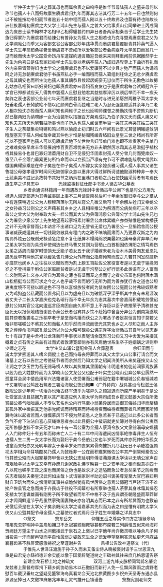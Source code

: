 <!-- { "loadSidebar": true } -->
　　华仲子太学与进之葬其母也而属余表之曰呜呼是惟华节母陆孺人之墓夫母何以称节也孺人十八而归故廪生赓虞君归九年而寡其志洁其行芳二十五年一日也然则何以不被旌按功令妇而节者逾五十始中程而孺人刚以五十终故弗及也葢有待也陆故长洲仕族嘉靖初赓虞之大父学士鸿山先生与孺人之曽大父给事贞山公同举进士丙戌同选为庶吉士读书翰林才名相甲乙相得驩甚约曰异日者吾两家相秦晋乎后学士先生焚鱼归得冢孙为赓虞君而给諌公有曽孙女为孺人生之相若也乃克寻盟焉赓虞君之父为太学洞庵公而季父为客部玄谷公客部公妙年践华贯而赓虞君髪覆额青其衿英气逼人学士先生年髙廹桑榆竒爱赓虞君不啻如所以爱客部公者会病亟呼太学属曰而翁几一见而媳而快太学公跽受命饬舟车遣媒妁通言趣迎吾媳来来则拜重闱前佩裾雝然学士先生为色喜曰是任吾家妇矣学士先生竟以老病卒孺人乃成妇遇卑尊上下曲折有礼而外内亲果皆贺得妇也太学公之绳赓虞君也不以爱辍劳不以少且才弛严而孺人为诵鸡鸣之诗无怠朝赓虞君劬于书虽燕私必手一编而哦而孺人纂组刺纴佐之无怠夕赓虞君之母其嫡安也而所生沈也孺人事其嫡恭且候起居婉娈无愆仪而于所生无傲色以故舅若姑亦私相贺曰新妇贤妇也即赓虞君亦曰吾妇吾良友也于是赓虞君毎台试輙冠饩于学宫已夘都试应天几得隽中罢孺人且慰且勉君其益揣摩淬厉以须后举而不幸一疾夭矣祚之衰也客部公业前七年夭而赓虞君复继之当是时与进兄弟孱然两稚子耳太学夫妇垂老孺人长恸欲絶不惜以红颜殉白骨而独难二老人为忍死强食顺适其余年乃二老人相次殁沈亦殁而孺人痛可知也两稚子之长也延明师课督之奬勤抶惰不啻熊丸断机然已娶两妇为纳聘嫁一女为治装所以拮据百方粲焉成礼乃伯子亦又夭而孺人痛又可知也夫夫所天也舅若姑所事也而子所从也孺人阅世甫半百一哭其夫再哭其姑三哭其子生人之荼蘗集矣锵锵和鸣以燕以愉度止初归时五六年间有此景光耳譬朝曦遽敛阴曀旋塞天于孺人何如哉幸哉其仲也才惟是秘阁残编青毡旧业皇皇三世之绪尚有所寄托以不堕家声也孺人可以见赓虞君地下矣世尝言妇节单门难也即不难贵家今夫单门之难难矣彼早席丰华倐罹凶惨百责百艰忧来无方非夫皭然厉冰霜其志易渝挺乎植松栢其操易仆也昔巴寡妇清葢用财自卫不见侵犯华固素封孺人受分曽几何而筦库奴一渔至八千金落门垂槖更何所恃命而卒以立孤当戸凛有完节可不谓难能哉缵文绳武以儌国典耀家乘是在仲子矣是在仲子矣孺人所嫁女实余媳余雅习孺人孺人事其父诸生鲁墟公母张孝谨岁时闻问无缺御家众慈以惠非大得过鲜所诃谴他懿淑种种非一奉大士蔬素美不胜记余故特书其妇节之炳炳在里巷口者勒之贞石使抉幽采芳者有考焉氏族生卒之详具志中
　　
　　光禄监事封征仕郎中书舍人循古华公墓表
　　
　　乡者余通词林籍甫一年而遇故光禄封中舍循古华公阙下也是时公方用光禄选人谒吏部选为其寺监事顾上事不三月请告南矣后可十年余省觐归幸与公之羣从中有连获稍近公公为人穆穆落落尔无所从窥公几微又后可十年余解左铨归又幸媳公之女孙益习公则公之义声藉甚其乡乡之人且相率推公为祭酒而公病矣病可三年以卒盖公之曾大父为封奉政大夫一桂公而其大父为典簿鸿泉公典簿公学士鸿山先生兄也父为署丞少泉公学士先生地望髙起家埒素封署丞公席休累纎产亦益殖惟是堂构播获之计不无倚家督而公木讷言不出诸口见为无訾省无爱也乃署丞公一旦捐馆舍而公授事诸臧获咸适其任一切钱榖敛散具有程门内之政不嗃嗃而肃而人乃更嘉叹斯之为内朗弗外炫云公既谢光禄请急绝意不复仕纸屏木榻纯绵脱粟晏如也痛母秦背弃早而母之弟太学贫则为具资斧使谒选仕终马曹又贫则为营栖止白首相因依渭阳之情笃焉伤女弟之适周而嫠岁时馈饷无乏絶子若女五于我乎婚嫁未老为治木木美骨肉友爱恩礼周悉世罕有两他宗党以缓急告几恃公为外府而公指庾倾帑而应之几若其同室然靡靳亦靡厌也闵乡人之往往以长赋败而为割上腴五百畆佐公家役富者是以无虞于输挽闵岁之不登捐粟千斛佐公家赈而贫者是以无虞于沟壑公之好行徳多此类语有之人富而仁义附焉夫仁义亦人所自为耳俗之薄也有垄而笼之虏而守之者矣虽富也何附落木满山松栢挺竒公而可求之今之人也乎哉不言而躬行无所为而为善亦犹行古之道也公坦衷夷度境不可挠以顺逆色不可寻以喜愠族忮者间为鼠雀困公公庭而公付弗较奴黠者又为鸡狗盗公私藏而公置弗问且以为虚舟且以为破甑深乎深乎斯其中良有未易涯涘者丈夫子二长太学嘉庆也克名砥行而不幸无年余为志其墓次中舍嘉荫积载笔劳儌诏恩封公如其官公北向逡巡言臣病困自废久即不意上不弃臣以臣子故推荣予清秩甚宠臣死无以报伏地稽首谢邑令亷公长者召宾其乡饮不赴始中舍当分异公为创南第遂筑园其傍若菟裘名之乐榆卒老于是堂而构播而获公之为署丞子者足矣恒言知子莫若父殆非耶嗟嗟公不蕲其父知而蕲人知乎然而泽流而徳光其究也乡之人尽知之而人主亦知之煌煌命书鸿懿孔章公所以为公大略可覩矣公讳宗泽字汝衍循古其自号以见志寿七十有四于是中舍袝公龙泽新阡手事状以表隧请余既雅习公抑又习中舍爰为采掇其概着之贞石传之来兹有过而式者敦薄寛鄙倘亦有风焉他世系生卒子姓姻媾之详则申少师之志在
　　
　　太学生又山浦公暨配金孺人合葬墓表
　　
　　余归田而与浦太学梦熊游其人嗜义倜傥士也己而持母丧将葬而以其父太学又山公事行请合而文诸墓上之石以告世之考徳征节者而余然后乃知太学之绍闻济美所从来矣谨按又山公讳润之字汝玉世为吾无锡马桥人故以其赀雄其里国朝有讳明逺者始徙前涧家焉族蕃以殷为邑大姓数传而为太学晓山公文龙公父也配于叶实生公晓山公弃公早公孱然一孤童耳会吴中倭邑用军兴法籍诸富人使受署而公甫弱冠在籍中署城城公负畚锸城若干丈署筑坛公鸠匠石筑者三署治海舰公饬劲檝■〈广外侍内〉战具甚设令松滋王侯数睨公是少年何一切治办也殆古终军流乎为嗟异久之顾冦退而所席产半削矣于是公壮受室且读且拮据乃更以其产拓遂应例入南太学为两司成吾乡瞿文懿姜大宗伯所激赏葢公英气咄咄逼人不专以艺名也公内行笃至小弱弟异居而遥御其侮姊归华而嫠植其孤外家中微振其乏他宗党间饥而待糈寒而待襦待资而婚待槥而葬者凡若而家所卵翼呴沫以起者若而人慷慨慕风节不侵为然诺急人之急若甚于已逺近以此多公长者而负气不肻下沾沾自喜心厌绳束忌者亦以此目摄公中蜚语就吏矣簿对寻得白然公夷然无所修郄也猝不幸夭死才年四十有一耳公室为金孺人蔡湾令族父文泉翁淄母安媪孺人入门称仲妇十有五年而称未亡人二十有二年中间洊遭闵凶情事絶惨毒非生人恒有也孺人生二男一女太学长而为娶妇于龚今岳伯公女也半岁死而其仲亦死仲妇华孤女也童而来归亦又死明年嫁女于秦半岁死四丧累累骨肉摧折几尽泪无日不承睫独强颜视太学相为命耳嘻酷矣乃孺人为懿烁非一公在而积纎累微佐公丰其产倒廪倾槖佐公行其徳公殁而大起冢墓饰甲舍以无狭公志延明师傅洁滫瀡课太学读以无隤公家声百罹艰险幸以太学立又幸有孙庶几谢家政礼佛享晩暮一日之安半菽之奉而讵意亦四十八以死也嗟乎王政之废也而民俗之伪也是故求才之途隘而急公者怠矣采节之防峻而矢志者屈矣夫秦皇汉武何如主哉卜式请输家财半助边诏书褒美尊宠至大官巴寡妇用财自卫筑台而名之懐清斯其事并卓诡然犹有风世厉俗之意焉公弱冠当戸饶干济不难挫产佐县官之急而夷于齐民齿于往役不闻幕府有所察举也孺人荼蓼其身冰霜其操忍死植太学逺谋雄画有刚男子所不敢望者而年不中格不及于旌典谓圣朝隆盛而草莽鲜弃才闾阎鲜遗节乎哉虽然家殉国妻殉夫亦各明其志而已本之非有所希冀而为也敷前光儌后荣是在太学父子矣余既闵太学之请嘉慕其先烈而为表之曰是惟有明故太学义侠又山公暨其配节母金孺人之墓使过者式焉月日子姓生卒婚媾之详具志中
　　
　　○祭文
　　
　　祭东岳文
　　
　　仰惟五岳之尊实作四方之镇縁皋顷罹疟鬼忽梦明神伞盖舟船拥卫不乏冠裳貌相雍容甚都布席若三列爵惟五似来岭海将贺阙廷方望尘于山水之间俄接武于泉石之上褒以已字他年尚许儌灵噉以唾余凡子何当投脔一汗而醒再寝而平自怜孱弱之姿敢忘生全之徳爰申望祭用答恩私更乞鸿庥益襄暮齿某不胜屏营感激祷祝之至谨谢并告
　　
　　吕相公告改神道祭文（代）
　　
　　于惟先人世泽汪濊施于孙子久而未艾蚤尘侍从晩被褒封诏予三世恩深九重是曰君宠亦繇祖徳非余实能以儌于国爰辟隧道树之丰碑神其往来庶几格思谨告祭
　　
　　新建会龙石桥土地之神疏文
　　
　　双河上游九峰支脉桥同驾鹊名肇会龙兹者上蒙督府厚捐下藉乡闾协助易木以石撤旧而新行人免一旦飘风骤雨之虞野老慰百年截汉垂虹之望疑见鳌擎海岛真看龙会天池北拱黄图步步祝齐天圣寿东通赤县源源呈捧日人文儌神庥屡兆丰年汇灵气雄开巨镇谨告
　　
　　祭施宪副老师文
　　
